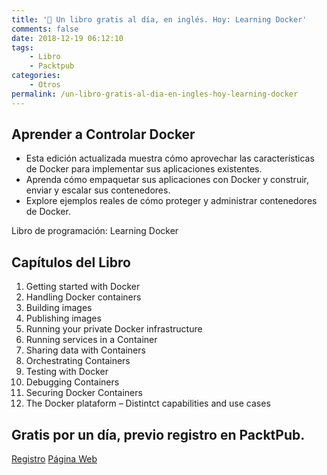 ```yaml
---
title: '📖 Un libro gratis al día, en inglés. Hoy: Learning Docker'
comments: false
date: 2018-12-19 06:12:10
tags:
    - Libro
    - Packtpub
categories:
    - Otros
permalink: /un-libro-gratis-al-dia-en-ingles-hoy-learning-docker
---
```

## Aprender a Controlar Docker

  * Esta edición actualizada muestra cómo aprovechar las características de Docker para implementar sus aplicaciones existentes.
  * Aprenda cómo empaquetar sus aplicaciones con Docker y construir, enviar y escalar sus contenedores.
  * Explore ejemplos reales de cómo proteger y administrar contenedores de Docker.

Libro de programación: Learning Docker 

## Capítulos del Libro

  1. Getting started with Docker
  2. Handling Docker containers
  3. Building images
  4. Publishing images
  5. Running your private Docker infrastructure
  6. Running services in a Container
  7. Sharing data with Containers
  8. Orchestrating Containers
  9. Testing with Docker
 10. Debugging Containers
 11. Securing Docker Containers
 12. The Docker plataform &#8211; Distintct capabilities and use cases

## Gratis por un día, previo registro en PacktPub.
  
[Registro](https://kutt.it/packtregistro "Enlace al Registro Web de Packtpub desde donde descargar varios libros de programación en inglés")
[Página Web](https://kutt.it/packt "Enlace a la Página Web Oficial de PacktPub")